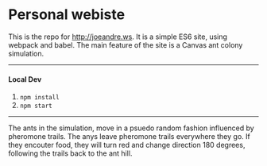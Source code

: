 # Personal webiste

This is the repo for http://joeandre.ws. It is a simple ES6 site, using webpack and babel. The main feature of the site is a Canvas ant colony simulation.

---

#### Local Dev

1. `npm install`
2. `npm start`


---


The ants in the simulation, move in a psuedo random fashion influenced by pheromone trails. The anys leave pheromone trails everywhere they go. If they encouter food, they will turn red and change direction 180 degrees, following the trails back to the ant hill.
